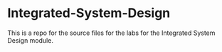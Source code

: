 # Integrated-System-Design
This is a repo for the source files for the labs for the Integrated System Design module.
